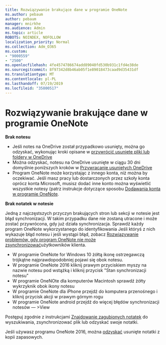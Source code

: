 ```yaml
---
title: Rozwiązywanie brakujące dane w programie OneNote
ms.author: pebaum
author: pebaum
manager: mnirkhe
ms.audience: Admin
ms.topic: article
ROBOTS: NOINDEX, NOFOLLOW
localization_priority: Normal
ms.collection: Adm_O365
ms.custom:
- "9000559"
- "2500"
ms.openlocfilehash: 4fe4574786674add89040fd530b931c1fd4e38de
ms.sourcegitcommit: 8f97342d8b46ab05f1e89018473caad9d35431df
ms.translationtype: MT
ms.contentlocale: pl-PL
ms.lasthandoff: 07/19/2019
ms.locfileid: "35800517"
---
```

# <a name="resolving-missing-data-in-onenote"></a>Rozwiązywanie brakujące dane w programie OneNote

**Brak notesu**

- Jeśli notes na OneDrive został przypadkowo usunięty, można go odzyskać, wykonując kroki opisane w [przywrócić usunięte pliki lub foldery w OneDrive](https://support.office.com/article/949ada80-0026-4db3-a953-c99083e6a84f)
- Można odzyskać, notesu na OneDrive usunięte w ciągu 30 dni domyślnie poniższych kroków w [Przywracanie usuniętych OneDrive](https://docs.microsoft.com/onedrive/restore-deleted-onedrive)
- Program OneNote może korzystając z innego konta, niż można by oczekiwać. Jeśli masz pracy lub dostarczonych przez szkoły konta oprócz konta Microsoft, musisz dodać inne konto można wyświetlić wszystkie notesy (patrz instrukcje dotyczące sposobu [Dodawania konta w programie OneNote](https://support.office.com/article/5afff855-54ee-47e4-a773-db048d4ac299).

**Brak notatek w notesie**

Jedną z najczęstszych przyczyn brakujących stron lub sekcji w notesie jest błąd synchronizacji. W takim przypadku dane nie zostaną utracone i może zostać przywrócona, gdy już działa synchronizacja. Sprawdź każdy program OneNote wykorzystanego do identyfikowania Jeśli któryś z nich wykazuje błąd notesu i jeśli wystąpi błąd, zobacz [Rozwiązywanie problemów, gdy program OneNote nie może zsynchronizować](https://support.office.com/article/299495ef-66d1-448f-90c1-b785a6968d45)użytkowników klienta.

- W programie OneNote for Windows 10 żółtą ikonę ostrzegawczą trójkątne najprawdopodobniej pojawi się obok notesu.
- W programie OneNote 2016 kliknij prawym przyciskiem myszy na nazwie notesu pod wstążką i kliknij przycisk "Stan synchronizacji notesu"
- W programie OneNOte dla komputerów Macintosh sprawdź żółty wykrzyknik obok ikony notesu
- W programie OneNote dla iPhone przejdź do komputera przenośnego i kliknij przycisk akcji w prawym górnym rogu
- W programie OneNote android przejdź do więcej błędów synchronizacji notesów — >View

Postępuj zgodnie z instrukcjami [Znajdowanie zagubionych notatek](https://support.office.com/article/32cb2bd7-afe7-44d2-a711-398a88421287) do wyszukiwania, zsynchronizować plik lub odzyskać swoje notatki.

Jeśli używasz programu OneNote 2016, można [odzyskać](https://support.office.com/article/32ed1036-74fd-4c21-bc28-033a486e6b14) usunięte notatki z kopii zapasowych.